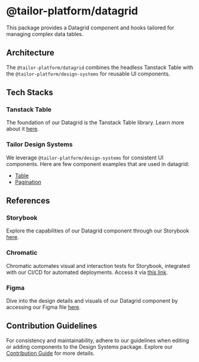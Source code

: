 # @tailor-platform/datagrid

This package provides a Datagrid component and hooks tailored for managing complex data tables.

## Architecture

The `@tailor-platform/datagrid` combines the headless Tanstack Table with the `@tailor-platform/design-systems` for reusable UI components.

## Tech Stacks

### Tanstack Table

The foundation of our Datagrid is the Tanstack Table library. Learn more about it [here](https://tanstack.com/table/v8).

### Tailor Design Systems

We leverage `@tailor-platform/design-systems` for consistent UI components. Here are few component examples that are used in datagrid:

- [Table](https://main--64c19a2a81c6e6599778f675.chromatic.com/?path=/docs/components-table--docs)
- [Pagination](https://main--64c19a2a81c6e6599778f675.chromatic.com/?path=/docs/components-pagination--docs)

## References

### Storybook

Explore the capabilities of our Datagrid component through our Storybook [here](https://main--64c19a2a81c6e6599778f675.chromatic.com/?path=/docs/datagrid-simple-datagrid--docs).

### Chromatic

Chromatic automates visual and interaction tests for Storybook, integrated with our CI/CD for automated deployments. Access it via [this link](https://www.chromatic.com/start?inviteToken=chpi_7542a6816d6940b18a9e32a1e1183120&appId=64c19a2a81c6e6599778f675).

### Figma

Dive into the design details and visuals of our Datagrid component by accessing our Figma file [here](https://www.figma.com/file/ee6TuGkWCVVyOhNMKV3SbO/%E7%94%BB%E9%9D%A2%E3%82%A4%E3%83%A1%E3%83%BC%E3%82%B8?type=design&node-id=1727-43779&mode=design).

## Contribution Guidelines

For consistency and maintainability, adhere to our guidelines when editing or adding components to the Design Systems package. Explore our [Contribution Guide](../../CONTRIBUTING.md) for more details.
